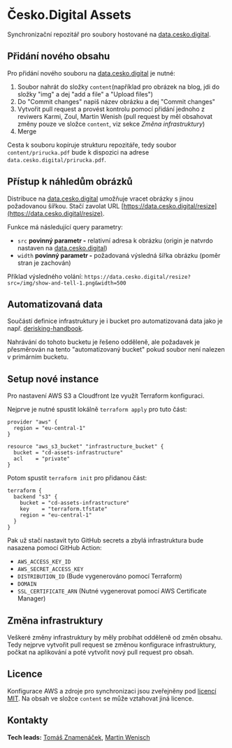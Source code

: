 # Česko.Digital Assets

Synchronizační repozitář pro soubory hostované na [data.cesko.digital](https://data.cesko.digital).

## Přidání nového obsahu

Pro přidání nového souboru na [data.cesko.digital](https://data.cesko.digital) je nutné:

1. Soubor nahrát do složky `content`(například pro obrázek na blog, jdi do složky "img" a dej "add a file" a "Upload files")
2. Do "Commit changes" napiš název obrázku a dej "Commit changes"
4. Vytvořit pull request a provést kontrolu pomocí přidání jednoho z reviwers Karmi, Zoul, Martin Wenish (pull request by měl obsahovat změny pouze ve složce `content`, viz sekce _Změna infrastruktury_)
5. Merge

Cesta k souboru kopíruje strukturu repozitáře, tedy soubor `content/prirucka.pdf` bude k dispozici na adrese `data.cesko.digital/prirucka.pdf`.

## Přístup k náhledům obrázků

Distribuce na [data.cesko.digital](https://data.cesko.digital) umožňuje vracet obrázky s jinou požadovanou šířkou.
Stačí zavolat URL [https://data.cesko.digital/resize](https://data.cesko.digital/resize). 

Funkce má následující query parametry:

- `src` **povinný parametr -** relativní adresa k obrázku (origin je natvrdo nastaven na [data.cesko.digital](https://data.cesko.digital))
- `width` **povinný parametr -** požadovaná výsledná šířka obrázku (poměr stran je zachován)

Příklad výsledného volání: `https://data.cesko.digital/resize?src=/img/show-and-tell-1.png&width=500`

## Automatizovaná data

Součástí definice infrastruktury je i bucket pro automatizovaná data jako je např. [derisking-handbook](https://github.com/cesko-digital/derisking-handbook).

Nahrávání do tohoto bucketu je řešeno odděleně, ale požadavek je přesměrován na tento "automatizovaný bucket" pokud soubor není nalezen v primárním bucketu.  

## Setup nové instance

Pro nastavení AWS S3 a Cloudfront lze využít Terraform konfiguraci. 

Nejprve je nutné spustit lokálně `terraform apply` pro tuto část: 

```hcl-terraform
provider "aws" {
  region = "eu-central-1"
}

resource "aws_s3_bucket" "infrastructure_bucket" {
  bucket = "cd-assets-infrastructure"
  acl    = "private"
}
```

Potom spustit `terraform init` pro přidanou část: 

```hcl-terraform
terraform {
  backend "s3" {
    bucket = "cd-assets-infrastructure"
    key    = "terraform.tfstate"
    region = "eu-central-1"
  }
}

```

Pak už stačí nastavit tyto GitHub secrets a zbylá infrastruktura bude nasazena pomocí GitHub Action:

- `AWS_ACCESS_KEY_ID`
- `AWS_SECRET_ACCESS_KEY`
- `DISTRIBUTION_ID` (Bude vygenerováno pomocí Terraform)
- `DOMAIN`
- `SSL_CERTIFICATE_ARN` (Nutné vygenerovat pomocí AWS Certificate Manager)

## Změna infrastruktury

Veškeré změny infrastruktury by měly probíhat odděleně od změn obsahu. Tedy nejprve vytvořit pull request se změnou konfigurace infrastruktury, počkat na aplikování a poté vytvořit nový pull request pro obsah.

## Licence

Konfigurace AWS a zdroje pro synchronizaci jsou zveřejněny pod [licencí MIT](https://github.com/cesko-digital/assets/blob/master/LICENSE). Na obsah ve složce `content` se může vztahovat jiná licence.   

## Kontakty

**Tech leads:** [Tomáš Znamenáček](https://github.com/zoul), [Martin Wenisch](https://github.com/martinwenisch)
